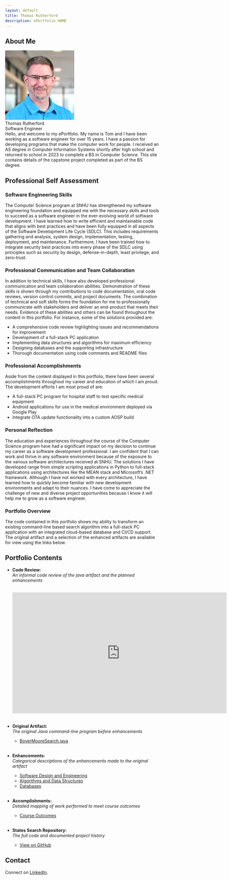 ```yaml
---
layout: default
title: Thomas Rutherford
description: ePortfolio HOME
---
```


## About Me

<div class="about-intro">
  <img src="/assets/images/headshot.png" alt="Headshot of Thomas Rutherford" class="headshot" />
  <div class="about-text">
    <div class="about-name">Thomas Rutherford</div>
    <div class="about-title">Software Engineer</div>
  </div>
</div>
Hello, and welcome to my ePortfolio. My name is Tom and I have been working as a software engineer for over 15 years. I have a passion for developing programs that make the computer work for people. I received an AS degree in Computer Information Systems shortly after high school and returned to school in 2023 to complete a BS in Computer Science. This site contains details of the capstone project completed as part of the BS degree.

## Professional Self Assessment

### Software Engineering Skills
The Computer Science program at SNHU has strengthened my software engineering foundation and equipped me with the necessary skills and tools to succeed as a software engineer in the ever-evolving world of software development. I have learned how to write efficient and maintainable code that aligns with best practices and have been fully equipped in all aspects of the Software Development Life Cycle (SDLC). This includes requirements gathering and analysis, system design, implementation, testing, deployment, and maintenance. Furthermore, I have been trained how to integrate security best practices into every phase of the SDLC using principles such as security by design, defense-in-depth, least privilege, and zero-trust.

### Professional Communication and Team Collaboration
In addition to technical skills, I have also developed professional communication  and team collaboration abilities. Demonstration of these skills is shown through my contributions to code documentation, oral code reviews, version control commits, and project documents. The combination of technical and soft skills forms the foundation for me to professionally communicate with stakeholders and deliver an end-product that meets their needs. Evidence of these abilities and others can be found throughout the content in this portfolio. For instance, some of the solutions provided are:

-	A comprehensive code review highlighting issues and recommendations for improvement
-	Development of a full-stack PC application
-	Implementing data structures and algorithms for maximum efficiency
-	Designing databases and the supporting infrastructure
-	Thorough documentation using code comments and README files

### Professional Accomplishments
Aside from the content displayed in this portfolio, there have been several accomplishments throughout my career and education of which I am proud. The development efforts I am most proud of are:

-	A full-stack PC program for hospital staff to test specific medical equipment
-	Android applications for use in the medical environment deployed via Google Play
-	Integrate OTA update functionality into a custom AOSP build

### Personal Reflection
The education and experiences throughout the course of the Computer Science program have had a significant impact on my decision to continue my career as a software development professional. I am confident that I can work and thrive in any software environment because of the exposure to the various software architectures received at SNHU. The solutions I have developed range from simple scripting applications in Python to full-stack applications using architectures like the MEAN stack and Microsoft’s .NET framework. Although I have not worked with every architecture, I have learned how to quickly become familiar with new development environments and adapt to their nuances. I have come to appreciate the challenge of new and diverse project opportunities because I know it will help me to grow as a software engineer.

### Portfolio Overview
The code contained in this portfolio shows my ability to transform an existing command-line based search algorithm into a full-stack PC application with an integrated cloud-based database and CI/CD support. The original artifact and a selection of the enhanced artifacts are available for view using the links below.

## Portfolio Contents

- **Code Review:**  
  *An informal code review of the java artifact and the planned enhancements*<br><br>
  <div style="text-align: center;">
    <iframe width="700" height="394" src="https://www.youtube.com/embed/Pdgy-y-IToU" title="States Search code review" frameborder="0" allowfullscreen style="margin-bottom:16px;"></iframe>
  </div>

- **Original Artifact:**  
  *The original Java command-line program before enhancements*
  - [BoyerMooreSearch.java](original_artifact.html)<br><br>

- **Enhancements:**  
  *Categorical descriptions of the enhancements made to the original artifact*
  - [Software Design and Engineering](cat1_software_design_engineering.html)
  - [Algorithms and Data Structures](cat2_algorithms_and_data_structures.html)
  - [Databases](cat3_databases.html)<br><br>

- **Accomplishments:**  
*Detailed mapping of work performed to meet course outcomes*
  - [Course Outcomes](course-outcomes.html)<br><br>

- **States Search Repository:**  
  *The full code and documented project history*
  - [View on GitHub](https://github.com/twrutherford81/CS-499-SNHU-Capstone)  

## Contact

Connect on [LinkedIn](https://www.linkedin.com/in/twrutherford81).